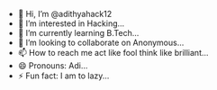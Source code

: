- 👋 Hi, I’m @adithyahack12
- 👀 I’m interested in Hacking...
- 🌱 I’m currently learning B.Tech...
- 💞️ I’m looking to collaborate on Anonymous...
- 📫 How to reach me act like fool think like brilliant...
- 😄 Pronouns: Adi...
- ⚡ Fun fact: I am to lazy...

<!---
adithyahack12/adithyahack12 is a ✨ special ✨ repository because its `README.md` (this file) appears on your GitHub profile.
You can click the Preview link to take a look at your changes.
--->
